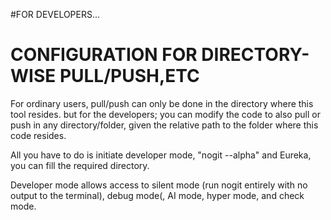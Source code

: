#FOR DEVELOPERS...

# CONFIGURATION FOR DIRECTORY-WISE PULL/PUSH,ETC
For ordinary users, pull/push can only be done in the directory where this tool resides. but for the developers;
you can modify the code to also pull or push in any directory/folder, given the relative path to the folder where this code resides.

All you have to do is initiate developer mode, "nogit --alpha"
and Eureka, you can fill the required directory.

Developer mode allows access to silent mode (run nogit entirely with no output to the terminal), 
debug mode(, AI mode, hyper mode, and check mode.
